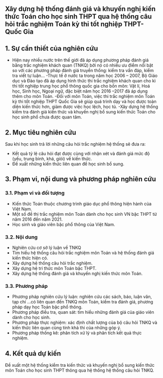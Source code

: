 
## Xây dựng hệ thống đánh giá và khuyến nghị kiến thức Toán cho học sinh THPT qua hệ thống câu hỏi trắc nghiệm Toán kỳ thi tốt nghiệp THPT-Quốc Gia 

## 1.	Sự cần thiết của nghiên cứu
 - Hiện nay nhiều nước trên thế giới đã áp dụng phương pháp đánh giá bằng trắc nghiệm khách quan (TNKQ) bởi nó có nhiều ưu điểm nổi bật so với các phương pháp đánh giá truyền thống: kiểm tra vấn đáp, kiểm tra viết tự luận...
 -Thực tế ở nước ta trong năm học 2006 – 2007, Bộ Giáo dục và Đào tạo đã áp dụng hình thức thi trắc nghiệm khách quan cho kì thi tốt nghiệp trung học phổ thông quốc gia cho bốn môn: Vật lí, Hoá học, Sinh học, Ngoại ngữ, đặc biệt năm học 2016 –2017 đã áp dụng thêm cho môn Toán.
 -Đối với môn Toán, việc thi trắc nghiệm môn Toán kỳ thi tốt nghiệp THPT Quốc Gia sẽ giúp quá trình dạy và học được toàn diện kiến thức hơn, giảm được việc học lệch, học tủ.
 -Xây dựng hệ thống kiểm tra đánh giá kiến thức và khuyến nghị bổ sung kiến thức Toán cho học sinh phổ chưa được quan tâm.
## 2.	Mục tiêu nghiên cứu
Sau khi học sinh trả lời những câu hỏi trắc nghiệm hệ thống sẽ đưa ra:
-	Kết quả tỷ lệ câu hỏi đạt được cùng với nhận xét và đánh giá mức độ (yếu, trung bình, khá, giỏi) về kiến thức.
-	Đề xuất những kiến thức liên quan để học sinh bổ sung.
## 3.	Phạm vi, nội dung và phương pháp nghiên cứu
### 3.1.	Phạm vi và đối tượng
-	Kiến thức Toán thuộc chương trình giáo dục phổ thông hiện hành của Việt Nam.
-	Một số đề thi trắc nghiệm môn Toán dành cho học sinh VN bậc THPT từ năm 2016 đến năm 2021.
-	Học sinh và giáo viên bậc phổ thông của Việt Nam.
### 3.2.	Nội dung
-	Nghiên cứu cơ sở lý luận về TNKQ
-	Tìm hiểu hệ thống câu hỏi trắc nghiệm môn Toán và hệ thống đánh giá kiến thức hiện có.
-	Xây dựng hệ thống câu hỏi trắc nghiệm.
-	Xây dựng hệ tri thức môn Toán bậc THPT.
-	Xây dựng hệ thống đánh giá và khuyến nghị kiến thức môn Toán.
### 3.3.	Phương pháp
-	Phương pháp nghiên cứu lý luận: nghiên cứu các sách, báo, luận văn, tạp chí ...có liên quan đến TNKQ môn Toán, kiểm tra đánh giá, phương pháp dạy học Toán bậc phổ thông.
-	Phương pháp điều tra, quan sát: tìm hiểu những đánh giá của giáo viên dành cho học sinh.
-	Phương pháp thực nghiệm: xác định chất lượng của bộ câu hỏi TNKQ và kiến thức liên quan cùng tính khả thi của những góp ý.
-	Phương pháp thống kê: phân tích xử lý và phân tích kết quả thực nghiệm.
## 4.	Kết quả dự kiến
Đề xuất một hệ thống kiểm tra kiến thức và khuyến nghị bổ sung kiến thức môn Toán cho học sinh THPT thông qua hệ thống hệ thống câu hỏi TNKQ.
